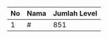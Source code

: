 | No | Nama            | Jumlah Level |
|----|-----------------|--------------|
| 1  | #    |    851        |
